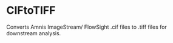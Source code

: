 # CIFtoTIFF
Converts Amnis ImageStream/ FlowSight .cif files to .tiff files for downstream analysis.
